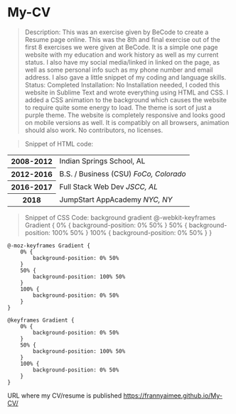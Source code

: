 # My-CV
>Description:
>This was an exercise given by BeCode to create a Resume page online. This was the 8th and final exercise out of the first 8 exercises we were given at BeCode. It is a simple one page website with my education and work history as well as my current status. I also have my social media/linked in linked on the page, as well as some personal info such as my phone number and email address. I also gave a little snippet of my coding and language skills.
>Status: Completed
>Installation:
>No Installation needed, I coded this website in Sublime Text and wrote everything using HTML and CSS. I added a CSS animation to the background which causes the website to require quite some energy to load. The theme is sort of just a purple theme. The website is completely responsive and looks good on mobile versions as well. It is compatibly on all browsers, animation should also work.
No contributors, no licenses.

>Snippet of HTML code:
<table class="text">
  <tr>
    <th>2008-2012</i></th>
    <td>Indian Springs School, AL</td>
  </tr>
  <tr>
    <th>2012-2016</i></th>
    <td>B.S. / Business (CSU) <em class="location">FoCo, Colorado</em>
    </td>
  </tr>
  <tr>
    <th>2016-2017</i></th>
    <td>Full Stack Web Dev  <em class="location">JSCC, AL</em></td>
  </tr>
  <tr>
    <th>2018</i></th>
    <td>JumpStart AppAcademy <em class="location">NYC, NY</em>
    </td>
  </tr>
</table>

>Snippet of CSS Code: background gradient 
@-webkit-keyframes Gradient {
		0% {
			background-position: 0% 50%
		}
		50% {
			background-position: 100% 50%
		}
		100% {
			background-position: 0% 50%
		}
	}

	@-moz-keyframes Gradient {
		0% {
			background-position: 0% 50%
		}
		50% {
			background-position: 100% 50%
		}
		100% {
			background-position: 0% 50%
		}
	}

	@keyframes Gradient {
		0% {
			background-position: 0% 50%
		}
		50% {
			background-position: 100% 50%
		}
		100% {
			background-position: 0% 50%
		}
	}

URL where my CV/resume is published
https://frannyaimee.github.io/My-CV/
